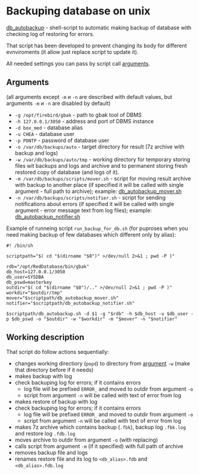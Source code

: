 # Backuping database on unix


[db_autobackup](backuping/db_autobackup.sh) - shell-script to automatic making backup of database
with checking log of restoring for errors.

That script has been developed to prevent changing its body for different evnviroments
(it allow just replace script to update it).

All needed settings you can pass by script call [arguments](#arguments).


## Arguments

(all arguments except `-m` и `-n` are described with default values,
but arguments `-m` и `-n` are disabled by default)

- `-g /opt/firebird/gbak` - path to gbak tool of DBMS
- `-h 127.0.0.1/3050` - address and port of DBMS instance
- `-d box_med` - database alias
- `-u CHEA` - database user
- `-p PDNTP` - password of database user
- `-o /var/db/backups/auto` - target directory for result (7z archive with backup and logs)
- `-w /var/db/backups/auto/tmp` - working directory for temporary storing files wit backups and logs and archive
and to permanent storing fresh restored copy of database (and logs of it).
- `-m /var/db/backups/scripts/mover.sh` - script for moving result archive with backup to another place
(if specified it will be called with single argument - full path to archive);
example: [db_autobackup_mover.sh](backuping/db_autobackup_mover.sh)
- `-n /var/db/backups/scripts/notifier.sh` - script for sending notifications about errors
(if specified it will be called with single argument - error message text from log files);
example: [db_autobackup_notifier.sh](backuping/db_autobackup_notifier.sh)


Example of runneing script `run_backup_for_db.sh`
(for puproses when you need making backup of few databases which different only by alias):

```
#! /bin/sh

scriptpath="$( cd "$(dirname "$0")" >/dev/null 2>&1 ; pwd -P )"

rdb="/opt/RedDatabase/bin/gbak"
db_host=127.0.0.1/3050
db_user=SYSDBA
db_pswd=masterkey
outdir="$( cd "$(dirname "$0")/.." >/dev/null 2>&1 ; pwd -P )"
workdir="$outdir/tmp"
mover="$scriptpath/db_autobackup_mover.sh"
notifier="$scriptpath/db_autobackup_notifier.sh"

$scriptpath/db_autobackup.sh -d $1 -g "$rdb" -h $db_host -u $db_user -p $db_pswd -o "$outdir" -w "$workdir" -m "$mover" -n "$notifier"
```


## Working description

That script do follow actions sequentially:

- changes working directiory (`popd`) to directory from [argument](#arguments) `-w`
(make that directory before if it needs)
- makes backup with log
- check backuping log for errors;
if it contains errors
    - log file will be prefixed `ERROR_` and moved to outdir from argument `-o`
    - script from argument `-n` will be called with text of error from log
- makes restore of backup with log
- check backuping log for errors;
if it contains errors
    - log file will be prefixed `ERROR_` and moved to outdir from argument `-o`
    - script from argument `-n` will be called with text of error from log
- makes 7z archive which contains backup (`.fbk`), backup log `.fbk.log` and restore log `.fdb.log`
- moves archive to outdir from argument `-o` (with replacing)
- calls script from argument `-m` (if it specified) with full path of archive
- removes backup file and logs
- renames restore file and its log to `<db_alias>.fdb` and `<db_alias>.fdb.log`



